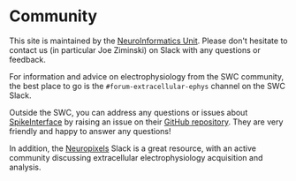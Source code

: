 # Community

This site is maintained by the
[NeuroInformatics Unit](https://neuroinformatics.dev/).
Please don't hesitate to contact us
(in particular Joe Ziminski) on Slack with any questions or feedback.

For information and advice on electrophysiology from the SWC community, the
best place to go is the `#forum-extracellular-ephys` channel on the SWC Slack.

Outside the SWC, you can address any questions or issues about
[SpikeInterface](https://github.com/SpikeInterface)
by raising an issue on their
[GitHub repository](https://github.com/SpikeInterface/spikeinterface/issues).
They are very friendly and
happy to answer any questions!

In addition, the
[Neuropixels](https://neuropixelsgroup.slack.com/)
Slack is a great resource, with an active community discussing
extracellular electrophysiology acquisition and analysis.
